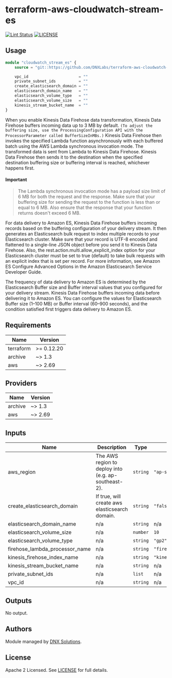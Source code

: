 # terraform-aws-cloudwatch-stream-es

[![Lint Status](https://github.com/DNXLabs/terraform-aws-cloudwatch-stream-es/workflows/Lint/badge.svg)](https://github.com/DNXLabs/terraform-aws-cloudwatch-stream-es/actions)
[![LICENSE](https://img.shields.io/github/license/DNXLabs/terraform-aws-cloudwatch-stream-es)](https://github.com/DNXLabs/terraform-aws-cloudwatch-stream-es/blob/master/LICENSE)

## Usage
```terraform
module "cloudwatch_stream_es" {
    source = "git::https://github.com/DNXLabs/terraform-aws-cloudwatch-stream-es.git"

    vpc_id                      = ""
    private_subnet_ids          = ""
    create_elasticsearch_domain = ""
    elasticsearch_domain_name   = ""
    elasticsearch_volume_type   = ""
    elasticsearch_volume_size   = ""
    kinesis_stream_bucket_name  = ""
}
```

When you enable Kinesis Data Firehose data transformation, Kinesis Data Firehose buffers incoming
data up to 3 MB by default. `(To adjust the buffering size, use the ProcessingConfiguration API
with the ProcessorParameter called BufferSizeInMBs.)` Kinesis Data Firehose then invokes the
specified Lambda function asynchronously with each buffered batch using the AWS Lambda synchronous
invocation mode. The transformed data is sent from Lambda to Kinesis Data Firehose. Kinesis Data
Firehose then sends it to the destination when the specified destination buffering size or buffering
interval is reached, whichever happens first.

#### Important
> The Lambda synchronous invocation mode has a payload size limit of 6 MB for both the request
and the response. Make sure that your buffering size for sending the request to the function
is less than or equal to 6 MB. Also ensure that the response that your function returns doesn't
exceed 6 MB.

For data delivery to Amazon ES, Kinesis Data Firehose buffers incoming records based on the
buffering configuration of your delivery stream. It then generates an Elasticsearch bulk request to
index multiple records to your Elasticsearch cluster. Make sure that your record is UTF-8 encoded
and flattened to a single-line JSON object before you send it to Kinesis Data Firehose. Also, the
rest.action.multi.allow_explicit_index option for your Elasticsearch cluster must be set to
true (default) to take bulk requests with an explicit index that is set per record. For more information, see
Amazon ES Configure Advanced Options in the Amazon Elasticsearch Service Developer Guide.

The frequency of data delivery to Amazon ES is determined by the Elasticsearch Buffer size and
Buffer interval values that you configured for your delivery stream. Kinesis Data Firehose buffers
incoming data before delivering it to Amazon ES. You can configure the values for Elasticsearch
Buffer size (1–100 MB) or Buffer interval (60–900 seconds), and the condition satisfied first triggers
data delivery to Amazon ES.

<!--- BEGIN_TF_DOCS --->

## Requirements

| Name | Version |
|------|---------|
| terraform | >= 0.12.20 |
| archive | ~> 1.3 |
| aws | ~> 2.69 |

## Providers

| Name | Version |
|------|---------|
| archive | ~> 1.3 |
| aws | ~> 2.69 |

## Inputs

| Name | Description | Type | Default | Required |
|------|-------------|------|---------|:--------:|
| aws\_region | The AWS region to deploy into (e.g. ap-southeast-2). | `string` | `"ap-southeast-2"` | no |
| create\_elasticsearch\_domain | If true, will create aws elasticsearch domain. | `string` | `"false"` | no |
| elasticsearch\_domain\_name | n/a | `string` | n/a | yes |
| elasticsearch\_volume\_size | n/a | `number` | `10` | no |
| elasticsearch\_volume\_type | n/a | `string` | `"gp2"` | no |
| firehose\_lambda\_processor\_name | n/a | `string` | `"firehose_lambda_processor"` | no |
| kinesis\_firehose\_index\_name | n/a | `string` | `"kinesis"` | no |
| kinesis\_stream\_bucket\_name | n/a | `string` | n/a | yes |
| private\_subnet\_ids | n/a | `list` | n/a | yes |
| vpc\_id | n/a | `string` | n/a | yes |

## Outputs

No output.

<!--- END_TF_DOCS --->

## Authors

Module managed by [DNX Solutions](https://github.com/DNXLabs).

## License

Apache 2 Licensed. See [LICENSE](https://github.com/DNXLabs/terraform-aws-ecs/blob/master/LICENSE) for full details.